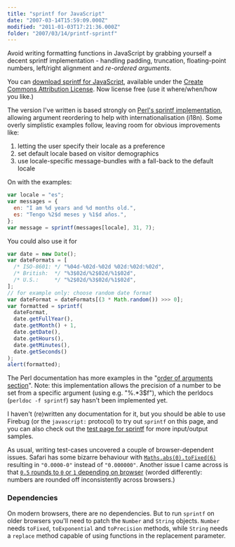 ```yaml
---
title: "sprintf for JavaScript"
date: "2007-03-14T15:59:09.000Z"
modified: "2011-01-03T17:21:36.000Z"
folder: "2007/03/14/printf-sprintf"
---
```


Avoid writing formatting functions in JavaScript by grabbing yourself a decent sprintf implementation - handling padding, truncation, floating-point numbers, left/right alignment and _re-ordered arguments_.

You can [download sprintf for JavaScript](https://hexmen.com/js/sprintf.js), available under the [Create Commons Attribution License](https://creativecommons.org/licenses/by/2.5/). Now license free (use it where/when/how you like.)

The version I've written is based strongly on [Perl's sprintf implementation](https://perldoc.perl.org/functions/sprintf), allowing argument reordering to help with internationalisation (i18n). Some overly simplistic examples follow, leaving room for obvious improvements like:

1.  letting the user specify their locale as a preference
2.  set default locale based on visitor demographics
3.  use locale-specific message-bundles with a fall-back to the default locale

On with the examples:

```js
var locale = "es";
var messages = {
  en: "I am %d years and %d months old.",
  es: "Tengo %2$d meses y %1$d años.",
};
var message = sprintf(messages[locale], 31, 7);
```

You could also use it for

```js
var date = new Date();
var dateFormats = [
  /* ISO-8601: */ "%04d-%02d-%02d %02d:%02d:%02d",
  /* British:  */ "%3$02d/%2$02d/%1$02d",
  /* U.S.:     */ "%2$02d/%3$02d/%1$02d",
];
// for example only: choose random date format
var dateFormat = dateFormats[(3 * Math.random()) >>> 0];
var formatted = sprintf(
  dateFormat,
  date.getFullYear(),
  date.getMonth() + 1,
  date.getDate(),
  date.getHours(),
  date.getMinutes(),
  date.getSeconds()
);
alert(formatted);
```

The Perl documentation has more examples in the "[order of arguments section](https://perldoc.perl.org/functions/sprintf#order-of-arguments)". Note: this implementation allows the precision of a number to be set from a specific argument (using e.g. "%.\*3\$f"), which the perldocs (`perldoc -f sprintf`) say hasn't been implemented yet.

I haven't (re)written any documentation for it, but you should be able to use Firebug (or the `javascript:` protocol) to try out `sprintf` on this page, and you can also check out the [test page for sprintf](https://hexmen.com/tests/sprintf.html) for more input/output samples.

As usual, writing test-cases uncovered a couple of browser-dependent issues. Safari has some bizarre behaviour with [`Maths.abs(0).toFixed(6)`](<javascript:alert(Math.abs(0).toFixed(6))>) resulting in `"0.0000-0"` instead of `"0.000000"`. Another issue I came across is that [`0.5` rounds to `0` or `1` depending on browser](<javascript:alert((0.5).toFixed())>) (worded differently: numbers are rounded off inconsistently across browsers.)

### Dependencies

On modern browsers, there are no dependencies. But to run `sprintf` on older browsers you'll need to patch the `Number` and `String` objects. `Number` needs `toFixed`, `toExponential` and `toPrecision` methods, while `String` needs a `replace` method capable of using functions in the replacement parameter.
